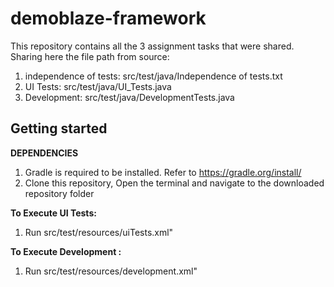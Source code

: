 # demoblaze-framework

This repository contains all the 3 assignment tasks that were shared. Sharing here the file path from source: 
1. independence of tests: src/test/java/Independence of tests.txt
2. UI Tests: src/test/java/UI_Tests.java
3. Development: src/test/java/DevelopmentTests.java

Getting started
---------------
**DEPENDENCIES**
1. Gradle is required to be installed. Refer to https://gradle.org/install/
2. Clone this repository, Open the terminal and navigate to the downloaded repository folder

**To Execute UI Tests:**
1. Run src/test/resources/uiTests.xml"

**To Execute Development :**
1. Run src/test/resources/development.xml"
